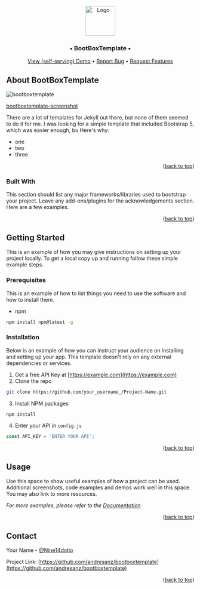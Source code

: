 <a name="readme-top"></a>

<!-- PROJECT LOGO -->
<div align="center">
  <a href="https://github.com/andresanz/bootboxtheme">
    <img src="https://andresanz.com/assets/images/bbt-logo.png" alt="Logo" width="80" height="80">
  </a>
  
<h3 align="center">&bull; BootBoxTemplate &bull;</h3>

<p align="center">
<a href="https://andresanz.com">View (self-serving) Demo</a>
&bull;
<a href="https://github.com/andresanz/bootboxtemplate/issues">Report Bug</a>
&bull;
<a href="https://github.com/andresanz/bootboxtemplate/discussions">Request Features</a>

</p>
</div>


## About BootBoxTemplate

![bootboxtemplate](https://andresanz.com/assets/images/bootboxtemplate.png)

[bootboxtemplate-screenshot](https://andresanz.com/assets/images/bootboxtemplate.png)

There are a lot of templates for Jekyll out there, but none of them seemed to do it for me.  I was looking for a simple template that included Bootstrap 5, which was easier enough, bu
Here's why:
* one
* two
* three

<p align="right">(<a href="#readme-top">back to top</a>)</p>

### Built With

This section should list any major frameworks/libraries used to bootstrap your project. Leave any add-ons/plugins for the acknowledgements section. Here are a few examples.

<p align="right">(<a href="#readme-top">back to top</a>)</p>

## Getting Started

This is an example of how you may give instructions on setting up your project locally.
To get a local copy up and running follow these simple example steps.

### Prerequisites

This is an example of how to list things you need to use the software and how to install them.
* npm
```sh
npm install npm@latest -g
```

### Installation

Below is an example of how you can instruct your audience on installing and setting up your app. This template doesn't rely on any external dependencies or services.

1. Get a free API Key at [https://example.com](https://example.com)
2. Clone the repo
```sh
git clone https://github.com/your_username_/Project-Name.git
```
3. Install NPM packages
```sh
npm install
```
4. Enter your API in `config.js`
```js
const API_KEY = 'ENTER YOUR API';
```

<p align="right">(<a href="#readme-top">back to top</a>)</p>

## Usage

Use this space to show useful examples of how a project can be used. Additional screenshots, code examples and demos work well in this space. You may also link to more resources.

_For more examples, please refer to the [Documentation](https://example.com)_

<p align="right">(<a href="#readme-top">back to top</a>)</p>

## Contact

Your Name - [@Nine14dotio](https://twitter.com/nine14dotio)

Project Link: [https://github.com/andresanz/bootboxtemplate](https://github.com/andresanz/bootboxtemplate)

<p align="right">(<a href="#readme-top">back to top</a>)</p>
